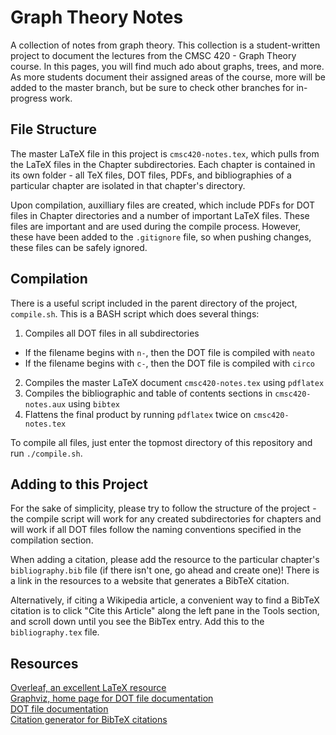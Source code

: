 # Graph Theory Notes

A collection of notes from graph theory. This collection is a student-written project to document the lectures from the CMSC 420 - Graph Theory course. In this pages, you will find much ado about graphs, trees, and more. As more students document their assigned areas of the course, more will be added to the master branch, but be sure to check other branches for in-progress work.

## File Structure

The master LaTeX file in this project is `cmsc420-notes.tex`, which pulls from the LaTeX files in the Chapter subdirectories. Each chapter is contained in its own folder - all TeX files, DOT files, PDFs, and bibliographies of a particular chapter are isolated in that chapter's directory. 

Upon compilation, auxilliary files are created, which include PDFs for DOT files in Chapter directories and a number of important LaTeX files. These files are important and are used during the compile process. However, these have been added to the `.gitignore` file, so when pushing changes, these files can be safely ignored. 

## Compilation

There is a useful script included in the parent directory of the project, `compile.sh`. This is a BASH script which does several things:
1. Compiles all DOT files in all subdirectories
  * If the filename begins with `n-`, then the DOT file is compiled with `neato`
  * If the filename begins with `c-`, then the DOT file is compiled with `circo`
2. Compiles the master LaTeX document `cmsc420-notes.tex` using `pdflatex`
3. Compiles the bibliographic and table of contents sections in `cmsc420-notes.aux` using `bibtex`
4. Flattens the final product by running `pdflatex` twice on `cmsc420-notes.tex`

To compile all files, just enter the topmost directory of this repository and run `./compile.sh`.

## Adding to this Project

For the sake of simplicity, please try to follow the structure of the project - the compile script will work for any created subdirectories for chapters and will work if all DOT files follow the naming conventions specified in the compilation section. 

When adding a citation, please add the resource to the particular chapter's `bibliography.bib` file (if there isn't one, go ahead and create one)! There is a link in the resources to a website that generates a BibTeX citation. 

Alternatively, if citing a Wikipedia article, a convenient way to find a BibTeX citation is to click "Cite this Article" along the left pane in the Tools section, and scroll down until you see the BibTex entry. Add this to the `bibliography.tex` file.

## Resources

[Overleaf, an excellent LaTeX resource](https://www.overleaf.com/) \
[Graphviz, home page for DOT file documentation](https://graphviz.org/) \
[DOT file documentation](https://graphviz.gitlab.io/_pages/doc/info/attrs.html) \
[Citation generator for BibTeX citations](https://www.bibme.org/bibtex) 
